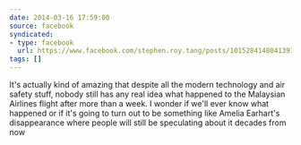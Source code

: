 ```yaml
---
date: 2014-03-16 17:59:00
source: facebook
syndicated:
- type: facebook
  url: https://www.facebook.com/stephen.roy.tang/posts/10152841480413912
tags: []
---
```


It's actually kind of amazing that despite all the modern technology and air safety stuff, nobody still has any real idea what happened to the Malaysian Airlines flight after more than a week. I wonder if we'll ever know what happened or if it's going to turn out to be something like Amelia Earhart's disappearance where people will still be speculating about it decades from now